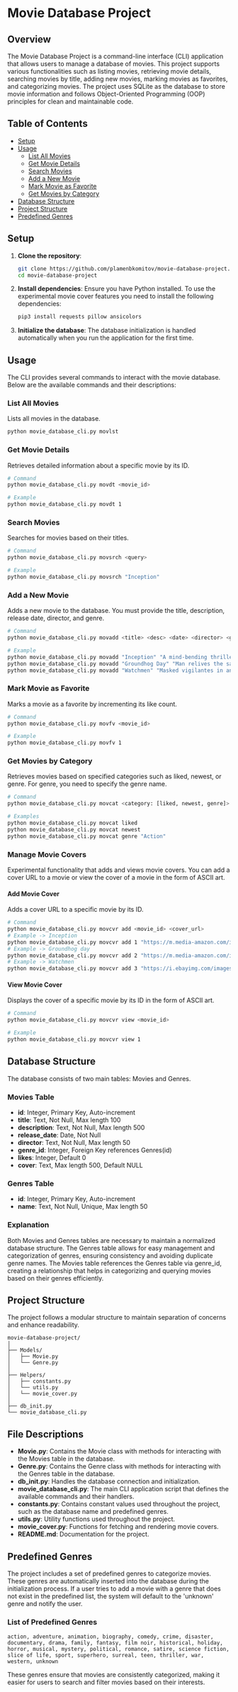 # Movie Database Project

## Overview

The Movie Database Project is a command-line interface (CLI) application that allows users to manage a database of movies. This project supports various functionalities such as listing movies, retrieving movie details, searching movies by title, adding new movies, marking movies as favorites, and categorizing movies. The project uses SQLite as the database to store movie information and follows Object-Oriented Programming (OOP) principles for clean and maintainable code.

## Table of Contents

- [Setup](#setup)
- [Usage](#usage)
  - [List All Movies](#list-all-movies)
  - [Get Movie Details](#get-movie-details)
  - [Search Movies](#search-movies)
  - [Add a New Movie](#add-a-new-movie)
  - [Mark Movie as Favorite](#mark-movie-as-favorite)
  - [Get Movies by Category](#get-movies-by-category)
- [Database Structure](#database-structure)
- [Project Structure](#project-structure)
- [Predefined Genres](#predefined-genres)

## Setup

1. **Clone the repository**:
   ```bash
   git clone https://github.com/plamenbkomitov/movie-database-project.git
   cd movie-database-project
   ```
2. **Install dependencies**:
   Ensure you have Python installed. To use the experimental movie cover features you need to install the following dependencies:
    ```bash
    pip3 install requests pillow ansicolors
    ```

3. **Initialize the database**:
   The database initialization is handled automatically when you run the application for the first time.


## Usage

The CLI provides several commands to interact with the movie database. Below are the available commands and their descriptions:

### List All Movies

Lists all movies in the database.

```bash
python movie_database_cli.py movlst
```


### Get Movie Details

Retrieves detailed information about a specific movie by its ID.

```bash
# Command
python movie_database_cli.py movdt <movie_id>

# Example
python movie_database_cli.py movdt 1
```

### Search Movies

Searches for movies based on their titles.

```bash
# Command
python movie_database_cli.py movsrch <query>

# Example
python movie_database_cli.py movsrch "Inception"
```
### Add a New Movie

Adds a new movie to the database. You must provide the title, description, release date, director, and genre.

```bash
# Command
python movie_database_cli.py movadd <title> <desc> <date> <director> <genre>

# Example
python movie_database_cli.py movadd "Inception" "A mind-bending thriller" "2010-07-16" "Christopher Nolan" "Science Fiction"
python movie_database_cli.py movadd "Groundhog Day" "Man relives the same day" "1993-02-12" "Harold Ramis" "Comedy"
python movie_database_cli.py movadd "Watchmen" "Masked vigilantes in an alternate reality" "2009-03-06" "Zack Snyder" "Action"
```
### Mark Movie as Favorite

Marks a movie as a favorite by incrementing its like count.

```bash
# Command
python movie_database_cli.py movfv <movie_id>

# Example
python movie_database_cli.py movfv 1
```
### Get Movies by Category

Retrieves movies based on specified categories such as liked, newest, or genre. For genre, you need to specify the genre name.

```bash
# Command
python movie_database_cli.py movcat <category: [liked, newest, genre]> [genre_name]

# Examples
python movie_database_cli.py movcat liked
python movie_database_cli.py movcat newest
python movie_database_cli.py movcat genre "Action"
```

### Manage Movie Covers

Experimental functionality that adds and views movie covers.
You can add a cover URL to a movie or view the cover of a movie in the form of ASCII art.

#### Add Movie Cover

Adds a cover URL to a specific movie by its ID.

```bash
# Command
python movie_database_cli.py movcvr add <movie_id> <cover_url>
# Example -> Inception
python movie_database_cli.py movcvr add 1 "https://m.media-amazon.com/images/M/MV5BMjAxMzY3NjcxNF5BMl5BanBnXkFtZTcwNTI5OTM0Mw@@._V1_.jpg"
# Example -> Groundhog day
python movie_database_cli.py movcvr add 2 "https://m.media-amazon.com/images/M/MV5BZWIxNzM5YzQtY2FmMS00Yjc3LWI1ZjUtNGVjMjMzZTIxZTIxXkEyXkFqcGdeQXVyNjU0OTQ0OTY@._V1_.jpg"
# Example -> Watchmen
python movie_database_cli.py movcvr add 3 "https://i.ebayimg.com/images/g/vuAAAOSwHPlWgFxc/s-l1600.jpg"
```
#### View Movie Cover

Displays the cover of a specific movie by its ID in the form of ASCII art.

```bash
# Command
python movie_database_cli.py movcvr view <movie_id>

# Example
python movie_database_cli.py movcvr view 1
```

## Database Structure

The database consists of two main tables: Movies and Genres.

### Movies Table

- **id**: Integer, Primary Key, Auto-increment
- **title**: Text, Not Null, Max length 100
- **description**: Text, Not Null, Max length 500
- **release_date**: Date, Not Null
- **director**: Text, Not Null, Max length 50
- **genre_id**: Integer, Foreign Key references Genres(id)
- **likes**: Integer, Default 0
- **cover**: Text, Max length 500, Default NULL

### Genres Table

- **id**: Integer, Primary Key, Auto-increment
- **name**: Text, Not Null, Unique, Max length 50

### Explanation

Both Movies and Genres tables are necessary to maintain a normalized database structure. The Genres table allows for easy management and categorization of genres, ensuring consistency and avoiding duplicate genre names. The Movies table references the Genres table via genre_id, creating a relationship that helps in categorizing and querying movies based on their genres efficiently.

## Project Structure

The project follows a modular structure to maintain separation of concerns and enhance readability.

```plaintext
movie-database-project/
│
├── Models/
│   ├── Movie.py
│   └── Genre.py
│
├── Helpers/
│   ├── constants.py
│   └── utils.py
│   └── movie_cover.py
│
├── db_init.py
└── movie_database_cli.py

```
## File Descriptions

- **Movie.py**: Contains the Movie class with methods for interacting with the Movies table in the database.
- **Genre.py**: Contains the Genre class with methods for interacting with the Genres table in the database.
- **db_init.py**: Handles the database connection and initialization.
- **movie_database_cli.py**: The main CLI application script that defines the available commands and their handlers.
- **constants.py**: Contains constant values used throughout the project, such as the database name and predefined genres.
- **utils.py**: Utility functions used throughout the project.
- **movie_cover.py**: Functions for fetching and rendering movie covers.
- **README.md**: Documentation for the project.

## Predefined Genres

The project includes a set of predefined genres to categorize movies. These genres are automatically inserted into the database during the initialization process. If a user tries to add a movie with a genre that does not exist in the predefined list, the system will default to the 'unknown' genre and notify the user.

### List of Predefined Genres

```
action, adventure, animation, biography, comedy, crime, disaster, documentary, drama, family, fantasy, film noir, historical, holiday, horror, musical, mystery, political, romance, satire, science fiction, slice of life, sport, superhero, surreal, teen, thriller, war, western, unknown
```

These genres ensure that movies are consistently categorized, making it easier for users to search and filter movies based on their interests.

